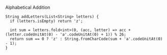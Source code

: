 Alphabetical Addition

    String addLetters(List<String> letters) {
      if (letters.isEmpty) return 'z';
    
      int sum = letters.fold<int>(0, (acc, letter) => acc + (letter.codeUnitAt(0) - 'a'.codeUnitAt(0) + 1)) % 26;
      return sum == 0 ? 'z' : String.fromCharCode(sum + 'a'.codeUnitAt(0) - 1);
    }
